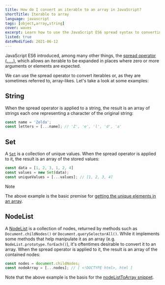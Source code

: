 ```yaml
---
title: How do I convert an iterable to an array in JavaScript?
shortTitle: Iterable to array
language: javascript
tags: [object,array,string]
cover: waves
excerpt: Learn how to use the JavaScript ES6 spread syntax to converting iterables to arrays and level up your code today.
listed: true
dateModified: 2021-06-12
---
```


JavaScript ES6 introduced, among many other things, the [spread operator (`...`)](https://developer.mozilla.org/en-US/docs/Web/JavaScript/Reference/Operators/Spread_syntax), which allows an iterable to be expanded in places where zero or more arguments or elements are expected.

We can use the spread operator to convert iterables or, as they are sometimes referred to, array-likes. Let's take a look at some examples:

## String

When the spread operator is applied to a string, the result is an array of strings each one representing a character of the original string:

```js
const name = 'Zelda';
const letters = [...name]; // 'Z', 'e', 'l', 'd', 'a'
```

## Set

A [`Set`](https://developer.mozilla.org/en-US/docs/Web/JavaScript/Reference/Global_Objects/Set) is a collection of unique values. When the spread operator is applied to it, the result is an array of the stored values:

```js
const data = [1, 2, 3, 1, 2, 4]
const values = new Set(data);
const uniqueValues = [...values]; // [1, 2, 3, 4]
```

> [!NOTE]
>
> The above example is the basic premise for [getting the unique elements in an array](/js/s/unique-values-in-array-remove-duplicates).

## NodeList

A [NodeList](https://developer.mozilla.org/en-US/docs/Web/API/NodeList) is a collection of nodes, returned by methods such as `Document.childNodes()` or `Document.querySelectorAll()`. While it implements some methods that help manipulate it as an array (e.g. `NodeList.prototype.forEach()`), it's oftentimes desirable to convert it to an array. When the spread operator is applied to it, the result is an array of the contained nodes:

```js
const nodes = document.childNodes;
const nodeArray = [...nodes]; // [ <!DOCTYPE html>, html ]
```

Note that the above example is the basis for the [nodeListToArray snippet](/js/s/node-list-to-array).
